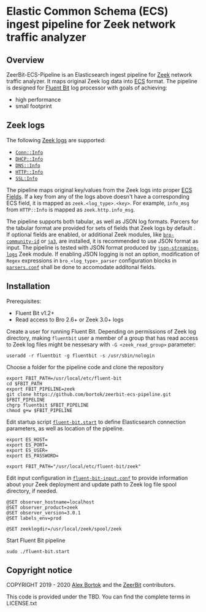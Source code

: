 # Elastic Common Schema (ECS) ingest pipeline for Zeek network traffic analyzer 
## Overview
ZeerBit-ECS-Pipeline is an Elasticsearch ingest pipeline for [Zeek](https://www.zeek.org/) network traffic analyzer. It maps original Zeek log data into [ECS](https://www.elastic.co/guide/en/ecs/current/ecs-reference.html) format. The pipeline is designed for [Fluent Bit](https://fluentbit.io/) log processor with goals of achieving:

- high performance
- small footprint

## Zeek logs
The following [Zeek logs](https://docs.zeek.org/en/current/script-reference/log-files.html) are supported:

- [`Conn::Info`](https://docs.zeek.org/en/current/scripts/base/protocols/conn/main.zeek.html#type-Conn::Info)
- [`DHCP::Info`](https://docs.zeek.org/en/current/scripts/base/protocols/dhcp/main.zeek.html#type-DHCP::Info)
- [`DNS::Info`](https://docs.zeek.org/en/current/scripts/base/protocols/dns/main.zeek.html#type-DNS::Info)
- [`HTTP::Info`](https://docs.zeek.org/en/current/scripts/base/protocols/http/main.zeek.html#type-HTTP::Info)
- [`SSL:Info`](https://docs.zeek.org/en/current/scripts/base/protocols/ssl/main.zeek.html#type-SSL::Info)

The pipeline maps original key/values from the Zeek logs into proper [ECS Fields](https://www.elastic.co/guide/en/ecs/current/ecs-field-reference.html). If a key from any of the logs above doesn't have a corresponding ECS field, it is mapped as `zeek.<log_type>.<key>`. For example, `info_msg` from `HTTP::Info` is mapped as `zeek.http.info_msg`.
  
The pipeline supports both tabular, as well as JSON log formats. Parcers for the tabular format are provided for sets of fields that Zeek logs by default . If optional fields are enabled, or additional Zeek modules, like [`bro-community-id`](https://github.com/corelight/bro-community-id) or [`ja3`](https://github.com/salesforce/ja3), are installed, it is recommended to use JSON format as input. The pipeline is tested with JSON format produced by  [`json-streaming-logs`](https://github.com/corelight/json-streaming-logs) Zeek module. If enabling JSON logging is not an option, modification of `Regex` expressions in `bro_<log_type>_parser` configuration blocks in [`parsers.conf`](parsers.conf) shall be done to accomodate additonal fields.

## Installation
Prerequisites:

- Fluent Bit v1.2+
- Read access to Bro 2.6+ or Zeek 3.0+ logs

Create a user for running Fluent Bit. Depending on permissions of Zeek log directory, making `fluentbit` user a member of a group that has read access to Zeek log files might be nessesary with `-G <zeek_read_group>` parameter:

    useradd -r fluentbit -g fluentbit -s /usr/sbin/nologin    

Choose a folder for the pipeline code and clone the repository

    export FBIT_PATH=/usr/local/etc/fluent-bit
    cd $FBIT_PATH
    export FBIT_PIPELINE=zeek
    git clone https://github.com/bortok/zeerbit-ecs-pipeline.git $FBIT_PIPELINE
    chgrp fluentbit $FBIT_PIPELINE
    chmod g+w $FBIT_PIPELINE

Edit startup script [`fluent-bit.start`](fluent-bit.start) to define Elasticsearch connection parameters, as well as location of the pipeline.

    export ES_HOST=
    export ES_PORT=
    export ES_USER=
    export ES_PASSWORD=
    
    export FBIT_PATH="/usr/local/etc/fluent-bit/zeek"

Edit input configuration in [`fluent-bit-input.conf`](fluent-bit-input.conf) to provide information about your Zeek deployment and update path to Zeek log file spool directory, if needed.

    @SET observer_hostname=localhost
    @SET observer_product=zeek
    @SET observer_version=3.0.1
    @SET labels_env=prod
    
    @SET zeeklogdir=/usr/local/zeek/spool/zeek

Start Fluent Bit pipeline

    sudo ./fluent-bit.start

## Copyright notice

COPYRIGHT 2019 - 2020 [Alex Bortok](https://github.com/bortok) and the [ZeerBit](https://github.com/zeerbit) contributors.

This code is provided under the TBD.
You can find the complete terms in LICENSE.txt